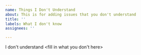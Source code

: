 ```yaml
---
name: Things I Don't Understand
about: This is for adding issues that you don't understand
title: ''
labels: What I don't know
assignees: ''

---
```


I don't understand <fill in what you don't here>
